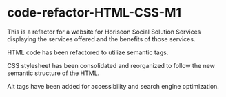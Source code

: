 # code-refactor-HTML-CSS-M1

This is a refactor for a website for Horiseon Social Solution Services displaying the services offered and the benefits of those services.

HTML code has been refactored to utilize semantic tags.

CSS stylesheet has been consolidated and reorganized to follow the new semantic structure of the HTML.

Alt tags have been added for accessibility and search engine optimization.

